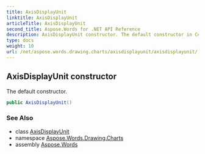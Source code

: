 ```yaml
---
title: AxisDisplayUnit
linktitle: AxisDisplayUnit
articleTitle: AxisDisplayUnit
second_title: Aspose.Words for .NET API Reference
description: AxisDisplayUnit constructor. The default constructor in C#.
type: docs
weight: 10
url: /net/aspose.words.drawing.charts/axisdisplayunit/axisdisplayunit/
---
```

## AxisDisplayUnit constructor

The default constructor.

```csharp
public AxisDisplayUnit()
```

### See Also

* class [AxisDisplayUnit](../)
* namespace [Aspose.Words.Drawing.Charts](../../axisdisplayunit/)
* assembly [Aspose.Words](../../../)
